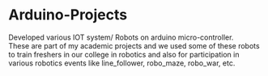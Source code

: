 # Arduino-Projects
Developed various IOT system/ Robots on arduino micro-controller. <br>
These are part of my academic projects and we used some of these robots to train freshers in our college in robotics and also for participation in various robotics events like line_follower, robo_maze, robo_war, etc.   
